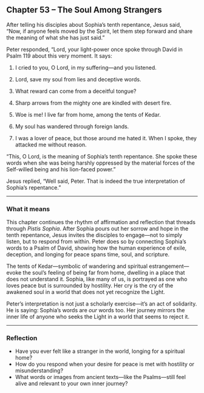 ## Chapter 53 – The Soul Among Strangers

After telling his disciples about Sophia’s tenth repentance, Jesus said, “Now, if anyone feels moved by the Spirit, let them step forward and share the meaning of what she has just said.”

Peter responded, “Lord, your light-power once spoke through David in Psalm 119 about this very moment. It says:

1. I cried to you, O Lord, in my suffering—and you listened.  

2. Lord, save my soul from lies and deceptive words.  

3. What reward can come from a deceitful tongue?  

4. Sharp arrows from the mighty one are kindled with desert fire.  

5. Woe is me! I live far from home, among the tents of Kedar.  

6. My soul has wandered through foreign lands.  

7. I was a lover of peace, but those around me hated it. When I spoke, they attacked me without reason.

“This, O Lord, is the meaning of Sophia’s tenth repentance. She spoke these words when she was being harshly oppressed by the material forces of the Self-willed being and his lion-faced power.”

Jesus replied, “Well said, Peter. That is indeed the true interpretation of Sophia’s repentance.”

---

### What it means

This chapter continues the rhythm of affirmation and reflection that threads through *Pistis Sophia*. After Sophia pours out her sorrow and hope in the tenth repentance, Jesus invites the disciples to engage—not to simply listen, but to respond from within. Peter does so by connecting Sophia’s words to a Psalm of David, showing how the human experience of exile, deception, and longing for peace spans time, soul, and scripture.

The tents of Kedar—symbolic of wandering and spiritual estrangement—evoke the soul’s feeling of being far from home, dwelling in a place that does not understand it. Sophia, like many of us, is portrayed as one who loves peace but is surrounded by hostility. Her cry is the cry of the awakened soul in a world that does not yet recognize the Light.

Peter’s interpretation is not just a scholarly exercise—it’s an act of solidarity. He is saying: Sophia’s words are *our* words too. Her journey mirrors the inner life of anyone who seeks the Light in a world that seems to reject it.

---

### Reflection

* Have you ever felt like a stranger in the world, longing for a spiritual home?
* How do you respond when your desire for peace is met with hostility or misunderstanding?
* What words or images from ancient texts—like the Psalms—still feel alive and relevant to your own inner journey?
